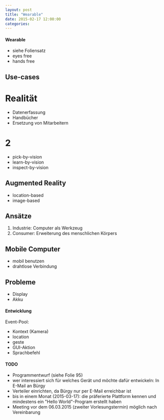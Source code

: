 ```yaml
---
layout: post
title: "Wearable"
date: 2015-02-17 12:00:00
categories:
---
```

#### Wearable

- siehe Foliensatz
- eyes free
- hands free

## Use-cases

# Realität

- Datenerfassung
- Handbücher
- Ersetzung von Mitarbeitern

# 2

- pick-by-vision
- learn-by-vision
- inspect-by-vision

## Augmented Reality

- location-based
- image-based

## Ansätze

1. Industrie: Computer als Werkzeug
2. Consumer: Erweiterung des menschlichen Körpers

## Mobile Computer

- mobil benutzen
- drahtlose Verbindung

## Probleme

- Display
- Akku

#### Entwicklung

Event-Pool:

- Kontext (Kamera)
- location
- geste
- GUI-Aktion
- Sprachbefehl

#### TODO

- Programmentwurf (siehe Folie 95)
- wer interessiert sich für welches Gerät und möchte dafür entwickeln: In E-Mail an Bürgy
- Verteiler einrichten, da Bürgy nur per E-Mail erreichbar ist
- bis in einem Monat (2015-03-17): die präferierte Plattform kennen und mindestens ein "Hello World"-Program erstellt haben
- Meeting vor dem 06.03.2015 (zweiter Vorlesungstermin) möglich nach Vereinbarung